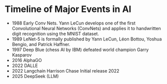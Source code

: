 # Timeline of Major Events in AI
- 1988 Early Conv Nets. Yann LeCun develops one of the first Convolutional Neural Networks (ConvNets) and applies it to handwritten digit recognition using the MNIST dataset.
- 1989 LeNet-5 is formally published by Yann LeCun, Léon Bottou, Yoshua Bengio, and Patrick Haffner.
- 1997 Deep Blue (chess AI by IBM) defeated world champion Garry Kasparov
- 2016 AlphaGO
- 2022 DALLE
- 2022 Langchain Harrison Chase Initial release 2022 
- 2025 DeepSeek (LLM)
